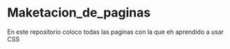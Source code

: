 # Maketacion_de_paginas
En este repositorio coloco todas las paginas con la que eh aprendido a usar CSS
